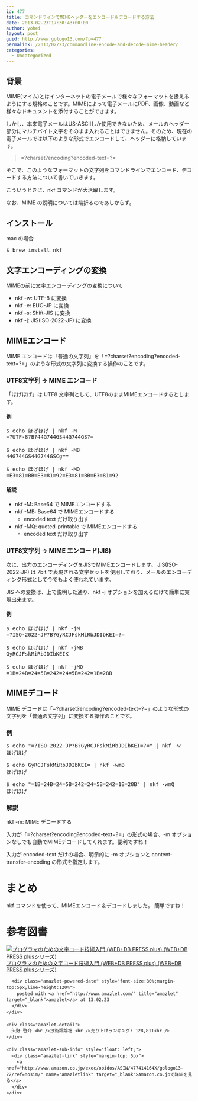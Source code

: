 ```yaml
---
id: 477
title: コマンドラインでMIMEヘッダーをエンコード＆デコードする方法
date: 2013-02-23T17:30:43+00:00
author: yohei
layout: post
guid: http://www.gologo13.com/?p=477
permalink: /2013/02/23/commandline-encode-and-decode-mime-header/
categories:
  - Uncategorized
---
```

## 背景

MIME(マイム)とはインターネットの電子メールで様々なフォーマットを扱えるようにする規格のことです。MIMEによって電子メールにPDF、画像、動画など様々なドキュメントを添付することができます。

しかし、本来電子メールはUS-ASCIIしか使用できないため、メールのヘッダー部分にマルチバイト文字をそのまま入れることはできません。そのため、現在の電子メールでは以下のような形式でエンコードして、ヘッダーに格納しています。

> =?charset?encoding?encoded-text=?=

そこで、このようなフォーマットの文字列をコマンドラインでエンコード、デコードする方法について書いていきます。

こういうときに、nkf コマンドが大活躍します。

なお、MIME の説明については端折るのであしからず。

## インストール

mac の場合

<pre class="brush: shell">$ brew install nkf
</pre>

## 文字エンコーディングの変換

MIMEの前に文字エンコーディングの変換について

  * nkf -w: UTF-8 に変換
  * nkf -e: EUC-JP に変換
  * nkf -s: Shift-JIS に変換
  * nkf -j: JIS(ISO-2022-JP) に変換

## MIMEエンコード 

MIME エンコードは「普通の文字列」を「=?charset?encoding?encoded-text=?=」のような形式の文字列に変換する操作のことです。

### UTF8文字列 → MIME エンコード

「ほげほげ」は UTF8 文字列として、UTF8のままMIMEエンコードするとします。

#### 例

<pre class="brush: shell">$ echo ほげほげ | nkf -M
=?UTF-8?B?44G744GS44G744GS?=

$ echo ほげほげ | nkf -MB
44G744GS44G744GSCg==

$ echo ほげほげ | nkf -MQ
=E3=81=BB=E3=81=92=E3=81=BB=E3=81=92
</pre>

#### 解説

  * nkf -M: Base64 で MIMEエンコードする
  * nkf -MB: Base64 で MIMEエンコードする 
      * encoded text だけ取り出す 
  * nkf -MQ: quoted-printable で MIMEエンコードする 
      * encoded text だけ取り出す 

### UTF8文字列 → MIME エンコード(JIS)

次に、出力のエンコーディングをJISでMIMEエンコードします。 JIS(ISO-2022-JP) は 7bit で表現される文字セットを使用しており、メールのエンコーディング形式として今でもよく使われています。

JIS への変換は、上で説明した通り、nkf -j オプションを加えるだけで簡単に実現出来ます。

#### 例

<pre class="brush: shell">$ echo ほげほげ | nkf -jM
=?ISO-2022-JP?B?GyRCJFskMiRbJDIbKEI=?=

$ echo ほげほげ | nkf -jMB
GyRCJFskMiRbJDIbKEIK

$ echo ほげほげ | nkf -jMQ
=1B=24B=24=5B=242=24=5B=242=1B=28B
</pre>

## MIMEデコード

MIME デコードは「=?charset?encoding?encoded-text=?=」のような形式の文字列を「普通の文字列」に変換する操作のことです。

### 例

<pre class="brush: shell">$ echo "=?ISO-2022-JP?B?GyRCJFskMiRbJDIbKEI=?=" | nkf -w
ほげほげ

$ echo GyRCJFskMiRbJDIbKEI= | nkf -wmB  
ほげほげ

$ echo "=1B=24B=24=5B=242=24=5B=242=1B=28B" | nkf -wmQ
ほげほげ
</pre>

### 解説

nkf -m: MIME デコードする

入力が「=?charset?encoding?encoded-text=?=」の形式の場合、-m オプションなしでも自動でMIMEデコードしてくれます。便利ですね！

入力が encoded-text だけの場合、明示的に -m オプションと content-transfer-encoding の形式を指定します。

# まとめ

nkf コマンドを使って、MIMEエンコード＆デコードしました。 簡単ですね！

# 参考図書

<div class="amazlet-box" style="margin-bottom:0px;">
  <div class="amazlet-image" style="float:left;margin:0px 12px 1px 0px;">
    <a href="http://www.amazon.co.jp/exec/obidos/ASIN/477414164X/gologo13-22/ref=nosim/" name="amazletlink" target="_blank"><img src="http://www.gologo13.com//HLIC/51b7R1hZL-L._SL160_.jpg" alt="プログラマのための文字コード技術入門 (WEB+DB PRESS plus) (WEB+DB PRESS plusシリーズ)" style="border: none;" /></a>
  </div>
  
  <div class="amazlet-info" style="line-height:120%; margin-bottom: 10px">
    <div class="amazlet-name" style="margin-bottom:10px;line-height:120%">
      <a href="http://www.amazon.co.jp/exec/obidos/ASIN/477414164X/gologo13-22/ref=nosim/" name="amazletlink" target="_blank">プログラマのための文字コード技術入門 (WEB+DB PRESS plus) (WEB+DB PRESS plusシリーズ)</a>
      
      <div class="amazlet-powered-date" style="font-size:80%;margin-top:5px;line-height:120%">
        posted with <a href="http://www.amazlet.com/" title="amazlet" target="_blank">amazlet</a> at 13.02.23
      </div>
    </div>
    
    <div class="amazlet-detail">
      矢野 啓介 <br />技術評論社 <br />売り上げランキング: 128,811<br />
    </div>
    
    <div class="amazlet-sub-info" style="float: left;">
      <div class="amazlet-link" style="margin-top: 5px">
        <a href="http://www.amazon.co.jp/exec/obidos/ASIN/477414164X/gologo13-22/ref=nosim/" name="amazletlink" target="_blank">Amazon.co.jpで詳細を見る</a>
      </div>
    </div>
  </div>
  
  <div class="amazlet-footer" style="clear: left">
  </div>
</div>